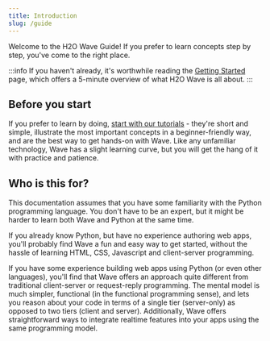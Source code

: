 ```yaml
---
title: Introduction
slug: /guide
---
```


Welcome to the H2O Wave Guide! If you prefer to learn concepts step by step, you've come to the right place. 

:::info
If you haven't already, it's worthwhile reading the [Getting Started](getting-started.md) page, which offers a 5-minute overview of what H2O Wave is all about.
:::

## Before you start

If you prefer to learn by doing, [start with our tutorials](tutorial-hello.md) - they're short and simple, illustrate the most important concepts in a beginner-friendly way, and are the best way to get hands-on with Wave. Like any unfamiliar technology, Wave has a slight learning curve, but you will get the hang of it with practice and patience. 

## Who is this for?

This documentation assumes that you have some familiarity with the Python programming language. You don't have to be an expert, but it might be harder to learn both Wave and Python at the same time.

If you already know Python, but have no experience authoring web apps, you'll probably find Wave a fun and easy way to get started, without the hassle of learning HTML, CSS, Javascript and client-server programming.

If you have some experience building web apps using Python (or even other languages), you'll find that Wave offers an approach quite different from traditional client-server or request-reply programming. The mental model is much simpler, functional (in the functional programming sense), and lets you reason about your code in terms of a single tier (server-only) as opposed to two tiers (client and server). Additionally, Wave offers straightforward ways to integrate realtime features into your apps using the same programming model.






